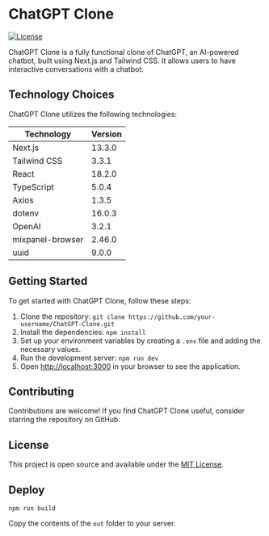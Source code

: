 # ChatGPT Clone

[![License](https://img.shields.io/badge/license-MIT-blue.svg)](https://opensource.org/licenses/MIT)

ChatGPT Clone is a fully functional clone of ChatGPT, an AI-powered chatbot, built using Next.js and Tailwind CSS. It allows users to have interactive conversations with a chatbot.

## Technology Choices

ChatGPT Clone utilizes the following technologies:

| Technology       | Version |
| ---------------- | ------- |
| Next.js          | 13.3.0  |
| Tailwind CSS     | 3.3.1   |
| React            | 18.2.0  |
| TypeScript       | 5.0.4   |
| Axios            | 1.3.5   |
| dotenv           | 16.0.3  |
| OpenAI           | 3.2.1   |
| mixpanel-browser | 2.46.0  |
| uuid             | 9.0.0   |

## Getting Started

To get started with ChatGPT Clone, follow these steps:

1. Clone the repository: `git clone https://github.com/your-username/ChatGPT-Clone.git`
2. Install the dependencies: `npm install`
3. Set up your environment variables by creating a `.env` file and adding the necessary values.
4. Run the development server: `npm run dev`
5. Open [http://localhost:3000](http://localhost:3000) in your browser to see the application.

## Contributing

Contributions are welcome! If you find ChatGPT Clone useful, consider starring the repository on GitHub.

## License

This project is open source and available under the [MIT License](https://opensource.org/licenses/MIT).

## Deploy

`npm run build`

Copy the contents of the `out` folder to your server.
